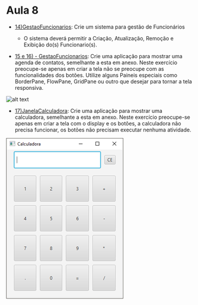 # Aula 8

- [14)GestaoFuncionarios](./GestaoFuncionarios/): Crie um sistema para gestão de Funcionários
  - O sistema deverá permitir a Criação, Atualização, Remoção e Exibição do(s) Funcionario(s).

- [15 e 16) - GestaoFuncionarios](./Contatos/): Crie uma aplicação para mostrar uma agenda de contatos, semelhante a esta em anexo. Neste exercício preocupe-se apenas em criar a tela não se preocupe com as funcionalidades dos botões. Utilize alguns Paineis especiais como BorderPane, FlowPane, GridPane ou outro que desejar para tornar a tela responsiva.

![alt text](<Formulário de Contato.png>)

- [17)JanelaCalculadora](./Calculadora/): Crie uma aplicação para mostrar uma calculadora, semelhante a esta em anexo. Neste exercício preocupe-se apenas em criar a tela com o display e os botões, a calculadora não precisa funcionar, os botões não precisam executar nenhuma atividade.

![alt text](Calculadora.png)